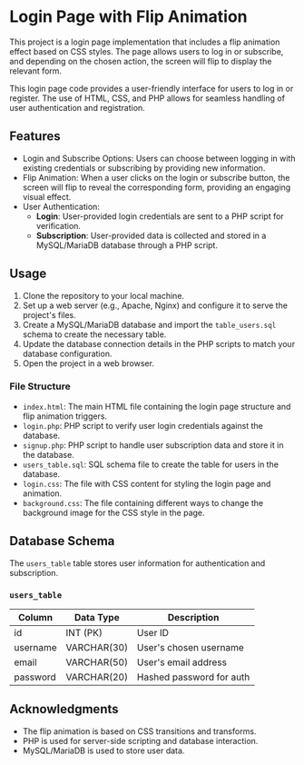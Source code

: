 # Login Page with Flip Animation

This project is a login page implementation that includes a flip animation effect based on CSS styles. The page allows users to log in or subscribe, and depending on the chosen action, the screen will flip to display the relevant form.

This login page code provides a user-friendly interface for users to log in or register. The use of HTML, CSS, and PHP allows for seamless handling of user authentication and registration.

## Features

- Login and Subscribe Options: Users can choose between logging in with existing credentials or subscribing by providing new information.
- Flip Animation: When a user clicks on the login or subscribe button, the screen will flip to reveal the corresponding form, providing an engaging visual effect.
- User Authentication:
  - **Login**: User-provided login credentials are sent to a PHP script for verification.
  - **Subscription**: User-provided data is collected and stored in a MySQL/MariaDB database through a PHP script.

## Usage

1. Clone the repository to your local machine.
2. Set up a web server (e.g., Apache, Nginx) and configure it to serve the project's files.
3. Create a MySQL/MariaDB database and import the `table_users.sql` schema to create the necessary table.
4. Update the database connection details in the PHP scripts to match your database configuration.
5. Open the project in a web browser.

### File Structure

- `index.html`: The main HTML file containing the login page structure and flip animation triggers.
- `login.php`: PHP script to verify user login credentials against the database.
- `signup.php`: PHP script to handle user subscription data and store it in the database.
- `users_table.sql`: SQL schema file to create the table for users in the database.
- `login.css`: The file with CSS content for styling the login page and animation.
- `background.css`: The file containing different ways to change the background image for the CSS style in the page.

## Database Schema

The `users_table` table stores user information for authentication and subscription.

### `users_table`

| Column       | Data Type    | Description                      |
|--------------|--------------|----------------------------------|
| id           | INT (PK)     | User ID                          |
| username     | VARCHAR(30)  | User's chosen username           |
| email        | VARCHAR(50)  | User's email address             |
| password     | VARCHAR(20)  | Hashed password for auth         |

## Acknowledgments

- The flip animation is based on CSS transitions and transforms.
- PHP is used for server-side scripting and database interaction.
- MySQL/MariaDB is used to store user data.
